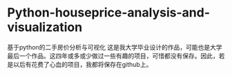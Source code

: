 # Python-houseprice-analysis-and-visualization
基于python的二手房价分析与可视化
这是我大学毕业设计的作品，可能也是大学最后一个作品。这四年或多或少做过一些有趣的项目，可惜都没有保存。因此，若是以后有花费了心血的项目，我都将保存在github上。
